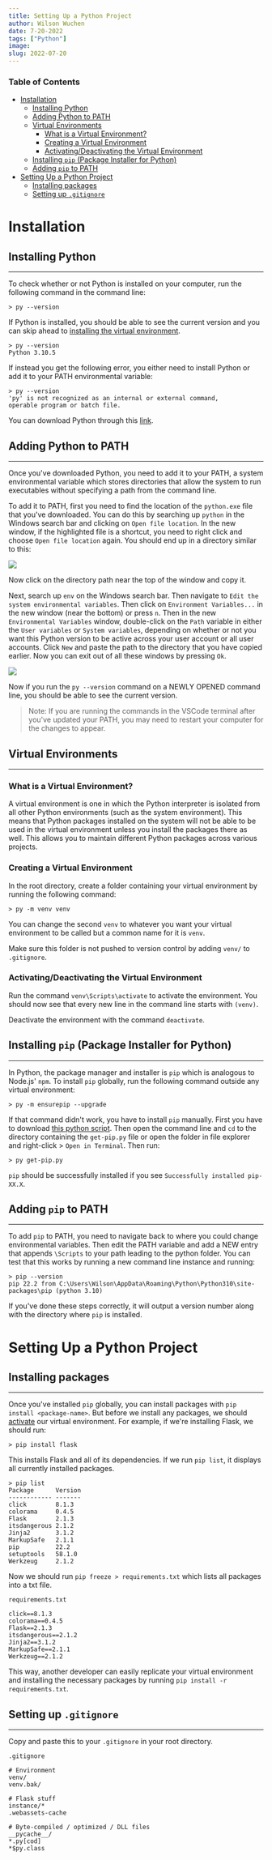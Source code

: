 ```yaml
---
title: Setting Up a Python Project
author: Wilson Wuchen
date: 7-20-2022
tags: ["Python"]
image: 
slug: 2022-07-20
---
```


### Table of Contents

- [Installation](#installation)
  - [Installing Python](#installing-python)
  - [Adding Python to PATH](#adding-python-to-path)
  - [Virtual Environments](#virtual-environments)
    - [What is a Virtual Environment?](#what-is-a-virtual-environment)
    - [Creating a Virtual Environment](#creating-a-virtual-environment)
    - [Activating/Deactivating the Virtual Environment](#activatingdeactivating-the-virtual-environment)
  - [Installing `pip` (Package Installer for Python)](#installing-pip-package-installer-for-python)
  - [Adding `pip` to PATH](#adding-pip-to-path)
- [Setting Up a Python Project](#setting-up-a-python-project)
  - [Installing packages](#installing-packages)
  - [Setting up `.gitignore`](#setting-up-gitignore)

# Installation

## Installing Python

---

To check whether or not Python is installed on your computer, run the following command in the command line:

```
> py --version
```

If Python is installed, you should be able to see the current version and you can skip ahead to [installing the virtual environment](#installing-the-virtual-environment).

```
> py --version
Python 3.10.5
```

If instead you get the following error, you either need to install Python or add it to your PATH environmental variable:

```
> py --version
'py' is not recognized as an internal or external command,
operable program or batch file.
```

You can download Python through this [link](https://www.python.org/downloads/).

## Adding Python to PATH

---

Once you've downloaded Python, you need to add it to your PATH, a system environmental variable which stores directories that allow the system to run executables without specifying a path from the command line.

To add it to PATH, first you need to find the location of the `python.exe` file that you've downloaded. You can do this by searching up `python` in the Windows search bar and clicking on `Open file location`. In the new window, if the highlighted file is a shortcut, you need to right click and choose `Open file location` again. You should end up in a directory similar to this:

![](./images/python_location.png)


Now click on the directory path near the top of the window and copy it.

Next, search up `env` on the Windows search bar. Then navigate to `Edit the system environmental variables`. Then click on `Environment Variables...` in the new window (near the bottom) or press `n`. Then in the new `Environmental Variables` window, double-click on the `Path` variable in either the `User variables` or `System variables`, depending on whether or not you want this Python version to be active across your user account or all user accounts. Click `New` and paste the path to the directory that you have copied earlier. Now you can exit out of all these windows by pressing `Ok`.

![](./images/python_PATH.png)

Now if you run the `py --version` command on a NEWLY OPENED command line, you should be able to see the current version.

> Note: If you are running the commands in the VSCode terminal after you've updated your PATH, you may need to restart your computer for the changes to appear.

## Virtual Environments

---

### What is a Virtual Environment?

A virtual environment is one in which the Python interpreter is isolated from all other Python environments (such as the system environment). This means that Python packages installed on the system will not be able to be used in the virtual environment unless you install the packages there as well. This allows you to maintain different Python packages across various projects.

### Creating a Virtual Environment

In the root directory, create a folder containing your virtual environment by running the following command:

```
> py -m venv venv
```

You can change the second `venv` to whatever you want your virtual environment to be called but a common name for it is `venv`.

Make sure this folder is not pushed to version control by adding `venv/` to `.gitignore`.

### Activating/Deactivating the Virtual Environment

Run the command `venv\Scripts\activate` to activate the environment. You should now see that every new line in the command line starts with `(venv)`.

Deactivate the environment with the command `deactivate`.

## Installing `pip` (Package Installer for Python)

---

In Python, the package manager and installer is `pip` which is analogous to Node.js' `npm`. To install `pip` globally, run the following command outside any virtual environment:

```
> py -m ensurepip --upgrade
```

If that command didn't work, you have to install `pip` manually. First you have to download [this python script](https://bootstrap.pypa.io/get-pip.py). Then open the command line and `cd` to the directory containing the `get-pip.py` file or open the folder in file explorer and right-click > `Open in Terminal`. Then run:

```
> py get-pip.py
```

`pip` should be successfully installed if you see `Successfully installed pip-XX.X`. 

## Adding `pip` to PATH

---

To add `pip` to PATH, you need to navigate back to where you could change environmental variables. Then edit the PATH variable and add a NEW entry that appends `\Scripts` to your path leading to the python folder. You can test that this works by running a new command line instance and running:

```
> pip --version
pip 22.2 from C:\Users\Wilson\AppData\Roaming\Python\Python310\site-packages\pip (python 3.10)
```

If you've done these steps correctly, it will output a version number along with the directory where `pip` is installed.

# Setting Up a Python Project

## Installing packages

---

Once you've installed `pip` globally, you can install packages with `pip install <package-name>`. But before we install any packages, we should [activate](#activatingdeactivating-the-virtual-environment) our virtual environment. For example, if we're installing Flask, we should run:

```
> pip install flask
```

This installs Flask and all of its dependencies. If we run `pip list`, it displays all currently installed packages.

```
> pip list
Package      Version
------------ -------
click        8.1.3
colorama     0.4.5
Flask        2.1.3
itsdangerous 2.1.2
Jinja2       3.1.2
MarkupSafe   2.1.1
pip          22.2
setuptools   58.1.0
Werkzeug     2.1.2
```

Now we should run `pip freeze > requirements.txt` which lists all packages into a txt file. 

`requirements.txt`
```
click==8.1.3
colorama==0.4.5
Flask==2.1.3
itsdangerous==2.1.2
Jinja2==3.1.2
MarkupSafe==2.1.1
Werkzeug==2.1.2
```


This way, another developer can easily replicate your virtual environment and installing the necessary packages by running `pip install -r requirements.txt`.

## Setting up `.gitignore`

---

Copy and paste this to your `.gitignore` in your root directory. 

`.gitignore`
```
# Environment
venv/
venv.bak/

# Flask stuff
instance/*
.webassets-cache

# Byte-compiled / optimized / DLL files
__pycache__/
*.py[cod]
*$py.class
```